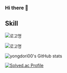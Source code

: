 ### Hi there 👋

## Skill

![로고명](https://img.shields.io/badge/로고명-원하는색상코드.svg?&style=for-the-badge&logo=로고명&logoColor=로고색상)

![로고명](https://img.shields.io/badge/spring?&logo=Spring&logoColor=#6DB33F)

![yongdori00's GitHub stats](https://github-readme-stats.vercel.app/api?username=yongdori00&show_icons=true&theme=buefy)

[![Solved.ac Profile](http://mazassumnida.wtf/api/v2/generate_badge?boj=yongdori98)](https://solved.ac/yongdori98/)

<!--
**yongdori00/yongdori00** is a ✨ _special_ ✨ repository because its `README.md` (this file) appears on your GitHub profile.

Here are some ideas to get you started:

- 🔭 I’m currently working on ...
- 🌱 I’m currently learning ...
- 👯 I’m looking to collaborate on ...
- 🤔 I’m looking for help with ...
- 💬 Ask me about ...
- 📫 How to reach me: ...
- 😄 Pronouns: ...
- ⚡ Fun fact: ...
-->
